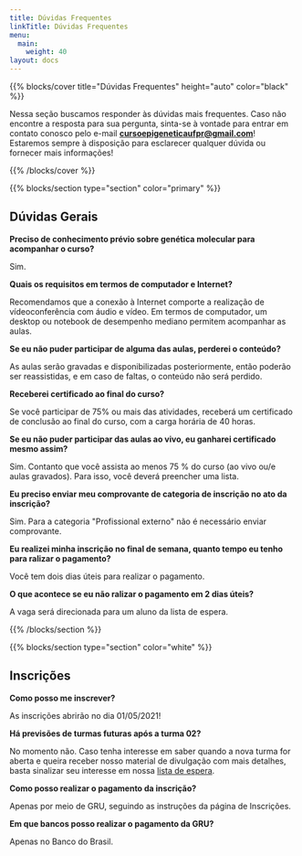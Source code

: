 ```yaml
---
title: Dúvidas Frequentes
linkTitle: Dúvidas Frequentes
menu:
  main:
    weight: 40
layout: docs
---
```


{{% blocks/cover title="Dúvidas Frequentes" height="auto" color="black" %}}

Nessa seção buscamos responder às dúvidas mais frequentes. Caso não encontre a resposta para sua pergunta, sinta-se à vontade para entrar em contato conosco pelo e-mail <b>cursoepigeneticaufpr@gmail.com</b>! Estaremos sempre à disposição para esclarecer qualquer dúvida ou fornecer mais informações!

{{% /blocks/cover %}}

{{% blocks/section type="section" color="primary" %}}
## Dúvidas Gerais
<p><p>
<b>Preciso de conhecimento prévio sobre genética molecular para acompanhar o curso?</b><p>
Sim.
<p><p>

<b>Quais os requisitos em termos de computador e Internet?</b><p>
Recomendamos que a conexão à Internet comporte a realização de vídeoconferência com áudio e vídeo. Em termos de computador, um desktop ou notebook de desempenho mediano permitem acompanhar as aulas. 
<p><p>

<b>Se eu não puder participar de alguma das aulas, perderei o conteúdo?</b><p>
As aulas serão gravadas e disponibilizadas posteriormente, então poderão ser reassistidas, e em caso de faltas, o conteúdo não será perdido.
<p><p>

<b>Receberei certificado ao final do curso?</b><p>
Se você participar de 75% ou mais das atividades, receberá um certificado de conclusão ao final do curso, com a carga horária de 40 horas.
<p><p>

<b>Se eu não puder participar das aulas ao vivo, eu ganharei certificado mesmo assim?</b><p>
Sim. Contanto que você assista ao menos 75 % do curso (ao vivo ou/e aulas gravados). Para isso, você deverá preencher uma lista. 
<p><p>

<b>Eu preciso enviar meu comprovante de categoria de inscrição no ato da inscrição?</b><p>
Sim. Para a categoria "Profissional externo" não é necessário enviar comprovante. 
<p><p>

<b>Eu realizei minha inscrição no final de semana, quanto tempo eu tenho para ralizar o pagamento?</b><p>
Você tem dois dias úteis para realizar o pagamento. 
<p><p>

<b>O que acontece se eu não ralizar o pagamento em 2 dias úteis?</b><p>
A vaga será direcionada para um aluno da lista de espera. 
<p><p>

{{% /blocks/section %}}

{{% blocks/section type="section" color="white" %}}
## Inscrições
<p><p>
<b>Como posso me inscrever?</b><p>
As inscrições abrirão no dia 01/05/2021! 
<p><p>

<b>Há previsões de turmas futuras após a turma 02?</b><p>
No momento não. Caso tenha interesse em saber quando a nova turma for aberta e queira receber nosso material de divulgação com mais detalhes, basta sinalizar seu interesse em nossa <a href="https://docs.google.com/forms/d/e/1FAIpQLSdaW8FmnHkT1mhmPvPTzDDK3-Cx11UcY_Jo2hY33wMA9eIGZw/viewform?usp=sf_link">lista de espera</a>.
<p><p>

<b>Como posso realizar o pagamento da inscrição?</b><p>
Apenas por meio de GRU, seguindo as instruções da página de Inscrições.
<p><p>

<b>Em que bancos posso realizar o pagamento da GRU?</b><p>
Apenas no Banco do Brasil.<p><p>











